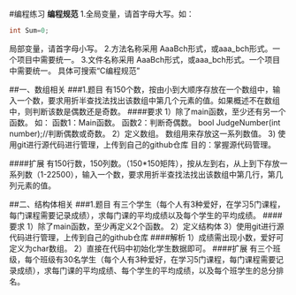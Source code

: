 #编程练习
**编程规范**
1.全局变量，请首字母大写。如：
```C
int Sum=0;
```
局部变量，请首字母小写。
2.方法名称采用 AaaBch形式，或aaa_bch形式。一个项目中需要统一。
3.文件名称采用 AaaBch形式，或aaa_bch形式。一个项目中需要统一。
具体可搜索“C编程规范”

##一、数组相关
###1.题目
有150个数，按由小到大顺序存放在一个数组中，输入一个数，要求用折半查找法找出该数组中第几个元素的值。如果概述不在数组中，则判断该数是偶数还是奇数。
####要求
1）除了main函数，至少还有另一个函数。
    如：
      函数1：Main函数。
      函数2：判断奇偶数。
      bool JudgeNumber(int number);//判断偶数或奇数。
2）定义数组。
   数组用来存放这一系列数值。
3) 使用git进行源代码进行管理，上传到自己的github仓库
   目的：掌握源代码管理。

####扩展
有150行数，150列数。（150*150矩阵），按从左到右，从上到下存放一系列数（1-22500），输入一个数，要求用折半查找法找出该数组中第几行，第几列元素的值。

##二、结构体相关
###1.题目
有三个学生（每个人有3种爱好，在学习5门课程，每门课程需要记录成绩），求每门课的平均成绩以及每个学生的平均成绩。
####要求
1）除了main函数，至少再定义2个函数。
2）定义结构体
3）使用git进行源代码进行管理，上传到自己的github仓库
####解析
1）成绩需出现小数，爱好可定义为char数组。
2）直接在代码中初始化学生数据即可。
####扩展
有三个班级，每个班级有30名学生（每个人有3种爱好，在学习5门课程，每门课程需要记录成绩），求每门课的平均成绩、每个学生的平均成绩，以及每个班学生的总分排名。